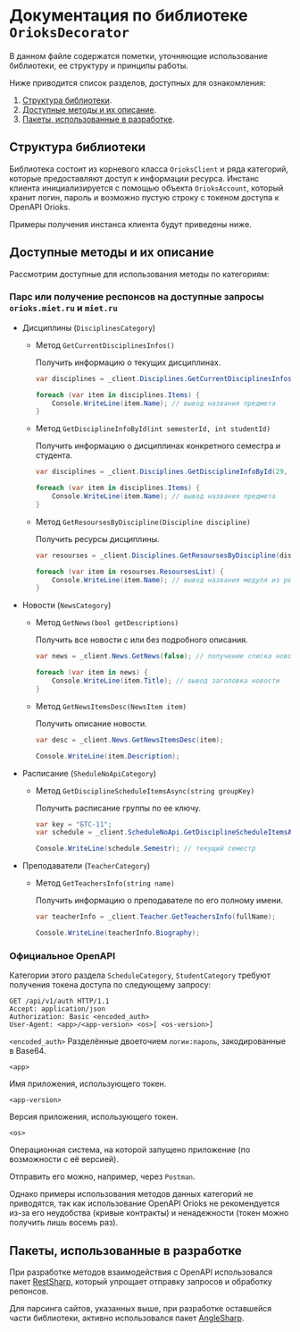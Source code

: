 # Документация по библиотеке `OrioksDecorator`

В данном файле содержатся пометки, уточняющие использование библиотеки, ее структуру и принципы работы.

Ниже приводится список разделов, доступных для ознакомления:

1. [Структура библиотеки](#Структура_библиотеки).
2. [Доступные методы и их описание](#Доступные_методы_и_их_описание).
3. [Пакеты, использованные в разработке](#Пакеты,_использованные_в_разработке).



## Структура библиотеки

Библиотека состоит из корневого класса `OrioksClient` и ряда категорий, которые предоставляют доступ к информации ресурса. Инстанс клиента инициализируется с помощью объекта `OrioksAccount`, который хранит логин, пароль и возможно пустую строку с токеном доступа к OpenAPI Orioks.

Примеры получения инстанса клиента будут приведены ниже.

## Доступные методы и их описание

Рассмотрим доступные для использования методы по категориям:

### Парс или получение респонсов на доступные запросы `orioks.miet.ru`  и `miet.ru`

- Дисциплины (`DisciplinesCategory`)

  - Метод `GetCurrentDisciplinesInfos()`

    Получить информацию о текущих дисциплинах.

    ```c#
    var disciplines = _client.Disciplines.GetCurrentDisciplinesInfos(); // объект со списком дисциплин
    
    foreach (var item in disciplines.Items) {
        Console.WriteLine(item.Name); // вывод названия предмета
    }
    ```

  - Метод `GetDisciplineInfoById(int semesterId, int studentId)`

    Получить информацию о дисциплинах конкретного семестра и студента.

    ```c#
    var disciplines = _client.Disciplines.GetDisciplineInfoById(29, 1345); // объект со списком дисциплин
    
    foreach (var item in disciplines.Items) {
        Console.WriteLine(item.Name); // вывод названия предмета
    }
    ```

  - Метод `GetResoursesByDiscipline(Discipline discipline)`

    Получить ресурсы дисциплины.

    ```c#
    var resourses = _client.Disciplines.GetResoursesByDiscipline(discipline); // объект ресурсов
    
    foreach (var item in resourses.ResoursesList) {
        Console.WriteLine(item.Name); // вывод названия модуля из ресурсов
    }
    ```

- Новости (`NewsCategory`)

  - Метод `GetNews(bool getDescriptions)`

    Получить все новости с или без подробного описания.

    ```c#
    var news = _client.News.GetNews(false); // получение списка новостей
    
    foreach (var item in news) {
        Console.WriteLine(item.Title); // вывод заголовка новости
    }
    ```

  - Метод `GetNewsItemsDesc(NewsItem item)`

    Получить описание новости.

    ```c#
    var desc = _client.News.GetNewsItemsDesc(item);
    
    Console.WriteLine(item.Description);
    ```

- Расписание (`SheduleNoApiCategory`)

  - Метод `GetDisciplineScheduleItemsAsync(string groupKey)`

    Получить расписание группы по ее ключу.

    ```c#
    var key = "БТС-11";
    var schedule = _client.ScheduleNoApi.GetDisciplineScheduleItemsAsync(key);
    
    Console.WriteLine(schedule.Semestr); // текущий семестр
    ```

- Преподаватели (`TeacherCategory`)

  - Метод `GetTeachersInfo(string name)`

    Получить информацию о преподавателе по его полному имени.

    ```c#
    var teacherInfo = _client.Teacher.GetTeachersInfo(fullName);
    
    Console.WriteLine(teacherInfo.Biography);
    ```

### Официальное OpenAPI

Категории этого раздела `ScheduleCategory`, `StudentCategory` требуют получения токена доступа по следующему запросу:

```http
GET /api/v1/auth HTTP/1.1
Accept: application/json
Authorization: Basic <encoded_auth>
User-Agent: <app>/<app-version> <os>[ <os-version>]
```

`<encoded_auth>`
Разделённые двоеточием `логин:пароль`, закодированные в Base64.

`<app>`

Имя приложения, использующего токен.

`<app-version>`

Версия приложения, использующего токен.

`<os>`

Операционная система, на которой запущено приложение (по возможности с её версией).

Отправить его можно, например, через `Postman`. 

Однако примеры использования методов данных категорий не приводятся, так как использование OpenAPI Orioks не рекомендуется из-за его неудобства (кривые контракты) и ненадежности (токен можно получить лишь восемь раз). 

## Пакеты, использованные в разработке

При разработке методов взаимодействия с OpenAPI использовался пакет [RestSharp](https://restsharp.dev/), который упрощает отправку запросов и обработку репонсов.

Для парсинга сайтов, указанных выше, при разработке оставшейся части библиотеки, активно использовался пакет [AngleSharp](https://anglesharp.github.io/). 

